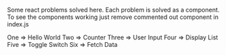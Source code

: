 Some react problems solved here.
Each problem is solved as a component.
To see the components working just remove commented out component in index.js

One => Hello World
Two => Counter
Three => User Input
Four => Display List
Five => Toggle Switch
Six => Fetch Data